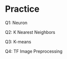 # Practice  
Q1: Neuron                                         
               
Q2: K Nearest Neighbors        
           
Q3: K-means                   
 
Q4: TF Image Preprocessing                     
      
